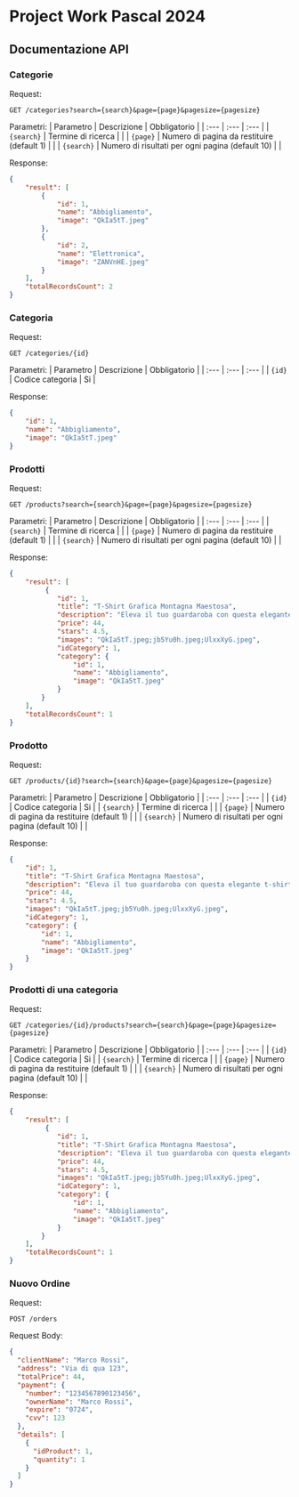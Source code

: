 # Project Work Pascal 2024

## Documentazione API

### Categorie
Request:
```http
GET /categories?search={search}&page={page}&pagesize={pagesize}
```
Parametri:
| Parametro | Descrizione | Obbligatorio |
| :--- | :--- | :--- |
| `{search}` | Termine di ricerca | |
| `{page}` | Numero di pagina da restituire (default 1) | |
| `{search}` | Numero di risultati per ogni pagina (default 10) | |

Response:
```json
{
    "result": [
        {
            "id": 1,
            "name": "Abbigliamento",
            "image": "QkIa5tT.jpeg"
        },
        {
            "id": 2,
            "name": "Elettronica",
            "image": "ZANVnHE.jpeg"
        }
    ],
    "totalRecordsCount": 2
}
```

### Categoria
Request:
```http
GET /categories/{id}
```
Parametri:
| Parametro | Descrizione | Obbligatorio |
| :--- | :--- | :--- |
| `{id}` | Codice categoria | Si |

Response:
```json
{
    "id": 1,
    "name": "Abbigliamento",
    "image": "QkIa5tT.jpeg"
}
```

### Prodotti
Request:
```http
GET /products?search={search}&page={page}&pagesize={pagesize}
```
Parametri:
| Parametro | Descrizione | Obbligatorio |
| :--- | :--- | :--- |
| `{search}` | Termine di ricerca | |
| `{page}` | Numero di pagina da restituire (default 1) | |
| `{search}` | Numero di risultati per ogni pagina (default 10) | |

Response:
```json
{
    "result": [
         {
            "id": 1,
            "title": "T-Shirt Grafica Montagna Maestosa",
            "description": "Eleva il tuo guardaroba con questa elegante t-shirt nera caratterizzata da una sorprendente grafica monocromatica di una catena montuosa. Perfetta per chi ama la natura o desidera aggiungere un tocco di design ispirato alla natura al proprio look, questa maglietta è realizzata in tessuto morbido e traspirante che garantisce comfort per tutto il giorno. Ideale per uscite casual o come regalo unico, questa t-shirt è un'aggiunta versatile a qualsiasi collezione.",
            "price": 44,
            "stars": 4.5,
            "images": "QkIa5tT.jpeg;jb5Yu0h.jpeg;UlxxXyG.jpeg",
            "idCategory": 1,
            "category": {
                "id": 1,
                "name": "Abbigliamento",
                "image": "QkIa5tT.jpeg"
            }
        }
    ],
    "totalRecordsCount": 1
}
```

### Prodotto
Request:
```http
GET /products/{id}?search={search}&page={page}&pagesize={pagesize}
```
Parametri:
| Parametro | Descrizione | Obbligatorio |
| :--- | :--- | :--- |
| `{id}` | Codice categoria | Si |
| `{search}` | Termine di ricerca | |
| `{page}` | Numero di pagina da restituire (default 1) | |
| `{search}` | Numero di risultati per ogni pagina (default 10) | |

Response:
```json
{
    "id": 1,
    "title": "T-Shirt Grafica Montagna Maestosa",
    "description": "Eleva il tuo guardaroba con questa elegante t-shirt nera caratterizzata da una sorprendente grafica monocromatica di una catena montuosa. Perfetta per chi ama la natura o desidera aggiungere un tocco di design ispirato alla natura al proprio look, questa maglietta è realizzata in tessuto morbido e traspirante che garantisce comfort per tutto il giorno. Ideale per uscite casual o come regalo unico, questa t-shirt è un'aggiunta versatile a qualsiasi collezione.",
    "price": 44,
    "stars": 4.5,
    "images": "QkIa5tT.jpeg;jb5Yu0h.jpeg;UlxxXyG.jpeg",
    "idCategory": 1,
    "category": {
        "id": 1,
        "name": "Abbigliamento",
        "image": "QkIa5tT.jpeg"
    }
}
```

### Prodotti di una categoria
Request:
```http
GET /categories/{id}/products?search={search}&page={page}&pagesize={pagesize}
```
Parametri:
| Parametro | Descrizione | Obbligatorio |
| :--- | :--- | :--- |
| `{id}` | Codice categoria | Si |
| `{search}` | Termine di ricerca | |
| `{page}` | Numero di pagina da restituire (default 1) | |
| `{search}` | Numero di risultati per ogni pagina (default 10) | |

Response:
```json
{
    "result": [
         {
            "id": 1,
            "title": "T-Shirt Grafica Montagna Maestosa",
            "description": "Eleva il tuo guardaroba con questa elegante t-shirt nera caratterizzata da una sorprendente grafica monocromatica di una catena montuosa. Perfetta per chi ama la natura o desidera aggiungere un tocco di design ispirato alla natura al proprio look, questa maglietta è realizzata in tessuto morbido e traspirante che garantisce comfort per tutto il giorno. Ideale per uscite casual o come regalo unico, questa t-shirt è un'aggiunta versatile a qualsiasi collezione.",
            "price": 44,
            "stars": 4.5,
            "images": "QkIa5tT.jpeg;jb5Yu0h.jpeg;UlxxXyG.jpeg",
            "idCategory": 1,
            "category": {
                "id": 1,
                "name": "Abbigliamento",
                "image": "QkIa5tT.jpeg"
            }
        }
    ],
    "totalRecordsCount": 1
}
```

### Nuovo Ordine
Request:
```http
POST /orders
```

Request Body:
```json
{
  "clientName": "Marco Rossi",
  "address": "Via di qua 123",
  "totalPrice": 44,
  "payment": {
    "number": "1234567890123456",
    "ownerName": "Marco Rossi",
    "expire": "0724",
    "cvv": 123
  },
  "details": [
    {
      "idProduct": 1,
      "quantity": 1
    }
  ]
}
```